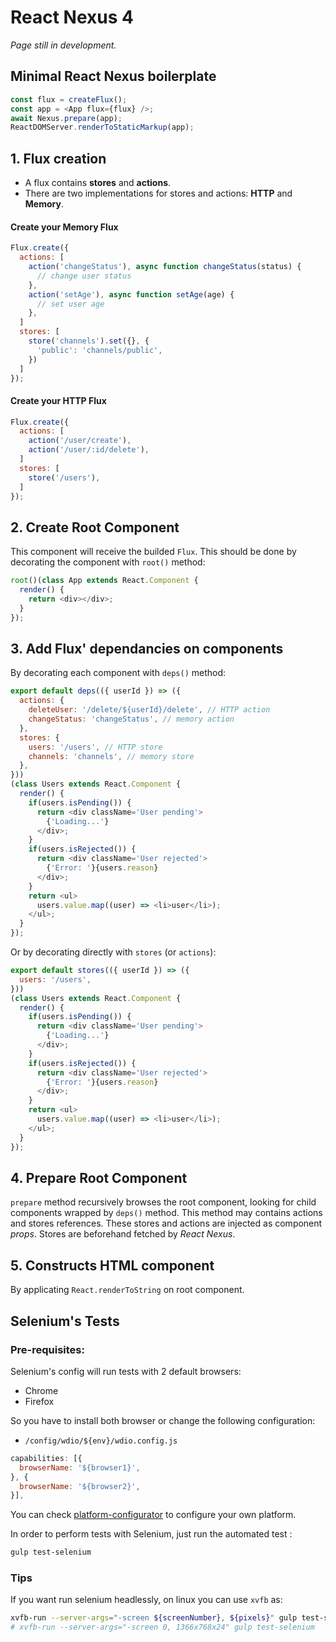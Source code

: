 # React Nexus 4
*Page still in development.*

## Minimal React Nexus boilerplate
```js
const flux = createFlux();
const app = <App flux={flux} />;
await Nexus.prepare(app);
ReactDOMServer.renderToStaticMarkup(app);
```

## 1. Flux creation
- A flux contains **stores** and **actions**.
- There are two implementations for stores and actions: **HTTP** and **Memory**.

#### Create your Memory Flux
```js
Flux.create({
  actions: [
    action('changeStatus'), async function changeStatus(status) {
      // change user status
    },
    action('setAge'), async function setAge(age) {
      // set user age
    },
  ]
  stores: [
    store('channels').set({}, {
      'public': 'channels/public',
    })
  ]
});
```

#### Create your HTTP Flux
```js
Flux.create({
  actions: [
    action('/user/create'),
    action('/user/:id/delete'),
  ]
  stores: [
    store('/users'),
  ]
});
```

## 2. Create Root Component
This component will receive the builded `Flux`. This should be done by decorating the component with `root()` method:
```js
root()(class App extends React.Component {
  render() {
    return <div></div>;
  }
});
```

## 3. Add Flux' dependancies on components
By decorating each component with `deps()` method:​
```js
export default deps(({ userId }) => ({
  actions: {
    deleteUser: '/delete/${userId}/delete', // HTTP action
    changeStatus: 'changeStatus', // memory action
  },
  stores: {
    users: '/users', // HTTP store
    channels: 'channels', // memory store
  },
}))
(class Users extends React.Component {
  render() {
    if(users.isPending()) {
      return <div className='User pending'>
        {'Loading...'}
      </div>;
    }
    if(users.isRejected()) {
      return <div className='User rejected'>
        {'Error: '}{users.reason}
      </div>;
    }
    return <ul>
      users.value.map((user) => <li>user</li>);
    </ul>;
  }
});
```

Or by decorating directly with `stores` (or `actions`):
```js
export default stores(({ userId }) => ({
  users: '/users',
}))
(class Users extends React.Component {
  render() {
    if(users.isPending()) {
      return <div className='User pending'>
        {'Loading...'}
      </div>;
    }
    if(users.isRejected()) {
      return <div className='User rejected'>
        {'Error: '}{users.reason}
      </div>;
    }
    return <ul>
      users.value.map((user) => <li>user</li>);
    </ul>;
  }
});
```

## 4. Prepare Root Component
`prepare` method recursively browses the root component, looking for child components wrapped by `deps()` method. This method may contains actions and stores references. These stores and actions are injected as component *props*. Stores are beforehand fetched by *React Nexus*.

## 5. Constructs HTML component
By applicating `React.renderToString` on root component.

## Selenium's Tests

### Pre-requisites:

Selenium's config will run tests with 2 default browsers:

- Chrome
- Firefox

So you have to install both browser or change the following configuration:

- `/config/wdio/${env}/wdio.config.js`

```js
capabilities: [{
  browserName: '${browser1}',
}, {
  browserName: '${browser2}',
}],
```

You can check [platform-configurator](https://wiki.saucelabs.com/display/DOCS/Platform+Configurator#/) to configure your own platform.


In order to perform tests with Selenium, just run the automated test :
```bash
gulp test-selenium
```

### Tips

If you want run selenium headlessly, on linux you can use `xvfb` as:
```bash
xvfb-run --server-args="-screen ${screenNumber}, ${pixels}" gulp test-selenium
# xvfb-run --server-args="-screen 0, 1366x768x24" gulp test-selenium
```
